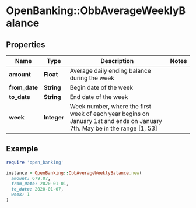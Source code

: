 # OpenBanking::ObbAverageWeeklyBalance

## Properties

| Name | Type | Description | Notes |
| ---- | ---- | ----------- | ----- |
| **amount** | **Float** | Average daily ending balance during the week |  |
| **from_date** | **String** | Begin date of the week |  |
| **to_date** | **String** | End date of the week |  |
| **week** | **Integer** | Week number, where the first week of each year begins on January 1st and ends on January 7th. May be in the range [1, 53] |  |

## Example

```ruby
require 'open_banking'

instance = OpenBanking::ObbAverageWeeklyBalance.new(
  amount: 679.07,
  from_date: 2020-01-01,
  to_date: 2020-01-07,
  week: 1
)
```

